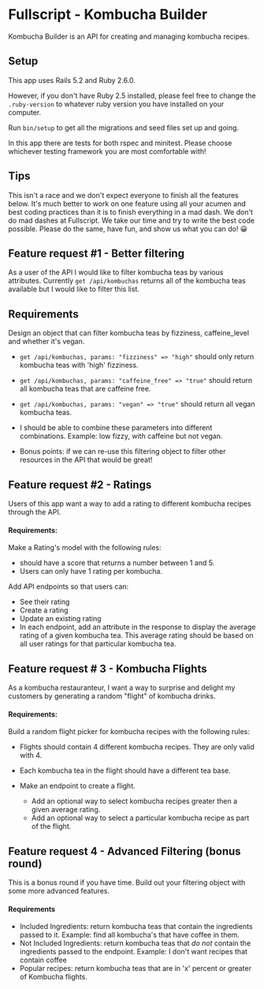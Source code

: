 # Fullscript - Kombucha Builder

Kombucha Builder is an API for creating and managing kombucha recipes.

## Setup
This app uses Rails 5.2 and Ruby 2.6.0.

However, if you don't have Ruby 2.5 installed, please feel free to change the `.ruby-version` to whatever ruby version you have installed on your computer.

Run `bin/setup` to get all the migrations and seed files set up and going.

In this app there are tests for both rspec and minitest. Please choose whichever testing framework you are most comfortable with!


## Tips
This isn't a race and we don't expect everyone to finish all the features below. It's much better to work on one feature using all your acumen and best coding practices than it is to finish everything in a mad dash. We don't do mad dashes at Fullscript. We take our time and try to write the best code possible. Please do the same, have fun, and show us what you can do! 😀


## Feature request #1 - Better filtering

As a user of the API I would like to filter kombucha teas by various attributes. Currently `get /api/kombuchas` returns all of the kombucha teas available but I would like to filter this list.

## Requirements
Design an object that can filter kombucha teas by fizziness, caffeine_level and whether it's vegan.

* `get /api/kombuchas, params: "fizziness" => "high"` should only return kombucha teas with 'high' fizziness.
* `get /api/kombuchas, params: "caffeine_free" => "true"` should return all kombucha teas that are caffeine free.
* `get /api/kombuchas, params: "vegan" => "true"` should return all vegan kombucha teas.
* I should be able to combine these parameters into different combinations. Example: low fizzy, with caffeine but not vegan.

* Bonus points: if we can re-use this filtering object to filter other resources in the API that would be great!


## Feature request #2 - Ratings

Users of this app want a way to add a rating to different kombucha recipes through the API.

#### Requirements:
Make a Rating's model with the following rules:
  * should have a score that returns a number between 1 and 5.
  * Users can only have 1 rating per kombucha.

Add API endpoints so that users can:
 * See their rating
 * Create a rating
 * Update an existing rating
 * In each endpoint, add an attribute in the response to display the average rating of a given kombucha tea. This average rating should be based on all user ratings for that particular kombucha tea.


## Feature request # 3 - Kombucha Flights

As a kombucha restauranteur, I want a way to surprise and delight my customers by generating a random "flight" of kombucha drinks.

#### Requirements:
Build a random flight picker for kombucha recipes with the following rules:
  * Flights should contain 4 different kombucha recipes. They are only valid with 4.
  * Each kombucha tea in the flight should have a different tea base.

* Make an endpoint to create a flight.
  * Add an optional way to select kombucha recipes greater then a given average rating.
  * Add an optional way to select a particular kombucha recipe as part of the flight.


## Feature request 4 - Advanced Filtering (bonus round)

This is a bonus round if you have time. Build out your filtering object with some more advanced features.

#### Requirements
* Included Ingredients: return kombucha teas that contain the ingredients passed to it. Example: find all kombucha's that have coffee in them.
* Not Included Ingredients: return kombucha teas that *do not* contain the ingredients passed to the endpoint. Example: I don't want recipes that contain coffee
* Popular recipes: return kombucha teas that are in 'x' percent or greater of Kombucha flights.

